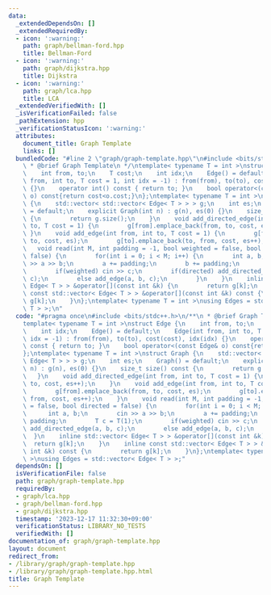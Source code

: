```yaml
---
data:
  _extendedDependsOn: []
  _extendedRequiredBy:
  - icon: ':warning:'
    path: graph/bellman-ford.hpp
    title: Bellman-Ford
  - icon: ':warning:'
    path: graph/dijkstra.hpp
    title: Dijkstra
  - icon: ':warning:'
    path: graph/lca.hpp
    title: LCA
  _extendedVerifiedWith: []
  _isVerificationFailed: false
  _pathExtension: hpp
  _verificationStatusIcon: ':warning:'
  attributes:
    document_title: Graph Template
    links: []
  bundledCode: "#line 2 \"graph/graph-template.hpp\"\n#include <bits/stdc++.h>\n/**\n\
    \ * @brief Graph Template\n */\ntemplate< typename T = int >\nstruct Edge {\n\
    \    int from, to;\n    T cost;\n    int idx;\n    Edge() = default;\n    Edge(int\
    \ from, int to, T cost = 1, int idx = -1) : from(from), to(to), cost(cost), idx(idx)\
    \ {}\n    operator int() const { return to; }\n    bool operator<(const Edge&\
    \ o) const{return cost<o.cost;}\n};\ntemplate< typename T = int >\nstruct Graph\
    \ {\n    std::vector< std::vector< Edge< T > > > g;\n    int es;\n    Graph()\
    \ = default;\n    explicit Graph(int n) : g(n), es(0) {}\n    size_t size() const\
    \ {\n        return g.size();\n    }\n    void add_directed_edge(int from, int\
    \ to, T cost = 1) {\n        g[from].emplace_back(from, to, cost, es++);\n   \
    \ }\n    void add_edge(int from, int to, T cost = 1) {\n        g[from].emplace_back(from,\
    \ to, cost, es);\n        g[to].emplace_back(to, from, cost, es++);\n    }\n \
    \   void read(int M, int padding = -1, bool weighted = false, bool directed =\
    \ false) {\n        for(int i = 0; i < M; i++) {\n        int a, b;\n        cin\
    \ >> a >> b;\n        a += padding;\n        b += padding;\n        T c = T(1);\n\
    \        if(weighted) cin >> c;\n        if(directed) add_directed_edge(a, b,\
    \ c);\n        else add_edge(a, b, c);\n        }\n    }\n    inline std::vector<\
    \ Edge< T > > &operator[](const int &k) {\n        return g[k];\n    }\n    inline\
    \ const std::vector< Edge< T > > &operator[](const int &k) const {\n        return\
    \ g[k];\n    }\n};\ntemplate< typename T = int >\nusing Edges = std::vector< Edge<\
    \ T > >;\n"
  code: "#pragma once\n#include <bits/stdc++.h>\n/**\n * @brief Graph Template\n */\n\
    template< typename T = int >\nstruct Edge {\n    int from, to;\n    T cost;\n\
    \    int idx;\n    Edge() = default;\n    Edge(int from, int to, T cost = 1, int\
    \ idx = -1) : from(from), to(to), cost(cost), idx(idx) {}\n    operator int()\
    \ const { return to; }\n    bool operator<(const Edge& o) const{return cost<o.cost;}\n\
    };\ntemplate< typename T = int >\nstruct Graph {\n    std::vector< std::vector<\
    \ Edge< T > > > g;\n    int es;\n    Graph() = default;\n    explicit Graph(int\
    \ n) : g(n), es(0) {}\n    size_t size() const {\n        return g.size();\n \
    \   }\n    void add_directed_edge(int from, int to, T cost = 1) {\n        g[from].emplace_back(from,\
    \ to, cost, es++);\n    }\n    void add_edge(int from, int to, T cost = 1) {\n\
    \        g[from].emplace_back(from, to, cost, es);\n        g[to].emplace_back(to,\
    \ from, cost, es++);\n    }\n    void read(int M, int padding = -1, bool weighted\
    \ = false, bool directed = false) {\n        for(int i = 0; i < M; i++) {\n  \
    \      int a, b;\n        cin >> a >> b;\n        a += padding;\n        b +=\
    \ padding;\n        T c = T(1);\n        if(weighted) cin >> c;\n        if(directed)\
    \ add_directed_edge(a, b, c);\n        else add_edge(a, b, c);\n        }\n  \
    \  }\n    inline std::vector< Edge< T > > &operator[](const int &k) {\n      \
    \  return g[k];\n    }\n    inline const std::vector< Edge< T > > &operator[](const\
    \ int &k) const {\n        return g[k];\n    }\n};\ntemplate< typename T = int\
    \ >\nusing Edges = std::vector< Edge< T > >;"
  dependsOn: []
  isVerificationFile: false
  path: graph/graph-template.hpp
  requiredBy:
  - graph/lca.hpp
  - graph/bellman-ford.hpp
  - graph/dijkstra.hpp
  timestamp: '2023-12-17 11:32:30+09:00'
  verificationStatus: LIBRARY_NO_TESTS
  verifiedWith: []
documentation_of: graph/graph-template.hpp
layout: document
redirect_from:
- /library/graph/graph-template.hpp
- /library/graph/graph-template.hpp.html
title: Graph Template
---
```

